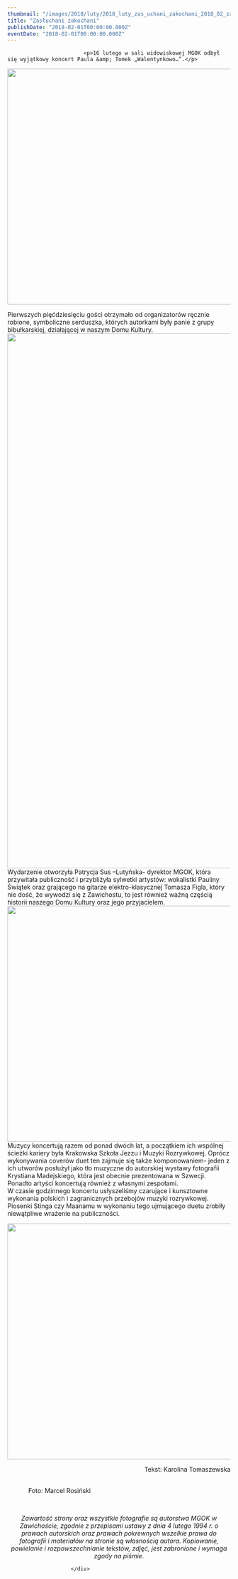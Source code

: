 ```yaml
---
thumbnail: "/images/2018/luty/2018_luty_zas_uchani_zakochani_2018_02_zas_uchani_zakochani_DSC_0245.jpg"
title: "Zasłuchani zakochani"
publishDate: "2018-02-01T00:00:00.000Z"
eventDate: "2018-02-01T00:00:00.000Z"
---
```


<div class="entry-content">
							
							<p>16 lutego w sali widowiskowej MGOK odbył się wyjątkowy koncert Paula &amp; Tomek „Walentynkowo…”.</p>
<p><img fetchpriority="high" decoding="async" class="aligncenter size-full wp-image-5572" src="/images/2018/luty/2018_luty_zas_uchani_zakochani_2018_02_zas_uchani_zakochani_DSC_0245.jpg" alt="" width="800" height="531" srcset="/images/2018/luty/2018_luty_zas_uchani_zakochani_2018_02_zas_uchani_zakochani_DSC_0245.jpg 800w, /images/2018/luty/DSC_0245-300x199.jpg 300w, /images/2018/luty/DSC_0245-768x510.jpg 768w" sizes="(max-width: 800px) 100vw, 800px"></p>
<p>Pierwszych pięćdziesięciu gości otrzymało od organizatorów ręcznie robione, symboliczne serduszka, których autorkami były panie z grupy bibułkarskiej, działającej w naszym Domu Kultury.<br>
<img decoding="async" class="aligncenter size-full wp-image-5569" src="/images/2018/luty/2018_luty_zas_uchani_zakochani_2018_02_zas_uchani_zakochani_DSC_0065.jpg" alt="" width="800" height="1204" srcset="/images/2018/luty/2018_luty_zas_uchani_zakochani_2018_02_zas_uchani_zakochani_DSC_0065.jpg 800w, /images/2018/luty/DSC_0065-199x300.jpg 199w, /images/2018/luty/DSC_0065-768x1156.jpg 768w, /images/2018/luty/DSC_0065-680x1024.jpg 680w" sizes="(max-width: 800px) 100vw, 800px"><br>
Wydarzenie otworzyła Patrycja Sus –Lutyńska- dyrektor MGOK, która przywitała publiczność i przybliżyła sylwetki artystów: wokalistki Pauliny Świątek oraz grającego na gitarze elektro-klasycznej Tomasza Figla, który nie dość, że wywodzi się z Zawichostu, to jest również ważną częścią historii naszego Domu Kultury oraz jego przyjacielem.<br>
<img decoding="async" class="aligncenter size-full wp-image-5570" src="/images/2018/luty/2018_luty_zas_uchani_zakochani_2018_02_zas_uchani_zakochani_DSC_0177.jpg" alt="" width="800" height="531" srcset="/images/2018/luty/2018_luty_zas_uchani_zakochani_2018_02_zas_uchani_zakochani_DSC_0177.jpg 800w, /images/2018/luty/DSC_0177-300x199.jpg 300w, /images/2018/luty/DSC_0177-768x510.jpg 768w" sizes="(max-width: 800px) 100vw, 800px"><br>
Muzycy koncertują razem od ponad dwóch lat, a początkiem ich wspólnej ścieżki kariery była Krakowska Szkoła Jezzu i Muzyki Rozrywkowej. Oprócz wykonywania coverów duet ten zajmuje się także komponowaniem- jeden z ich utworów posłużył jako tło muzyczne do autorskiej wystawy fotografii Krystiana Madejskiego, która jest obecnie prezentowana w Szwecji. Ponadto artyści koncertują również z własnymi zespołami.<br>
W czasie godzinnego koncertu usłyszeliśmy czarujące i kunsztowne wykonania polskich i zagranicznych przebojów muzyki rozrywkowej. Piosenki Stinga czy Maanamu w wykonaniu tego ujmującego duetu zrobiły niewątpliwe wrażenie na publiczności.</p>
<p><img loading="lazy" decoding="async" class="aligncenter size-full wp-image-5571" src="/images/2018/luty/2018_luty_zas_uchani_zakochani_2018_02_zas_uchani_zakochani_DSC_0242.jpg" alt="" width="800" height="531" srcset="/images/2018/luty/2018_luty_zas_uchani_zakochani_2018_02_zas_uchani_zakochani_DSC_0242.jpg 800w, /images/2018/luty/DSC_0242-300x199.jpg 300w, /images/2018/luty/DSC_0242-768x510.jpg 768w" sizes="(max-width: 800px) 100vw, 800px"></p>
<p style="text-align: right;">Tekst: Karolina Tomaszewska</p>
<p>&nbsp; &nbsp; &nbsp; &nbsp; &nbsp; &nbsp; &nbsp; &nbsp; &nbsp; &nbsp; &nbsp; &nbsp; &nbsp; &nbsp; &nbsp; &nbsp; &nbsp; &nbsp; &nbsp; &nbsp; &nbsp; &nbsp; &nbsp; &nbsp; &nbsp; &nbsp; &nbsp; &nbsp; &nbsp; &nbsp; &nbsp; &nbsp; &nbsp; &nbsp; &nbsp; &nbsp; &nbsp; &nbsp; &nbsp; &nbsp; &nbsp; &nbsp; &nbsp; &nbsp; &nbsp; &nbsp; &nbsp; &nbsp; &nbsp; &nbsp; &nbsp; &nbsp; &nbsp; &nbsp; &nbsp; &nbsp; &nbsp; &nbsp; &nbsp; &nbsp; &nbsp; &nbsp; &nbsp; &nbsp; &nbsp; &nbsp; &nbsp; &nbsp; &nbsp; &nbsp; Foto: Marcel Rosiński</p>
<p>&nbsp;</p>
<p style="text-align: center;"><em>Zawartość strony oraz wszystkie fotografie są autorstwa MGOK w Zawichoście, zgodnie z przepisami ustawy z dnia 4 lutego 1994 r. o prawach autorskich oraz prawach pokrewnych wszelkie prawa do fotografii i materiałów na stronie są własnością autora. Kopiowanie, powielanie i rozpowszechnianie tekstów, zdjęć, jest zabronione i wymaga zgody na piśmie.</em></p>
						
						</div>
